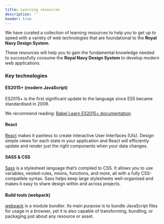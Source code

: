 ```yaml
---
title: Learning resources
description: ''
header: true
---
```


We have curated a collection of learning resources to help you to get up to speed with a variety of web technologies that are foundational to the **Royal Navy Design System**.

These resources will help you to gain the fundamental knowledge needed to successfully consume the **Royal Navy Design System** to develop modern web applications.

### Key technologies

#### ES2015+ (modern JavaScript)
ES2015+ is the first significant update to the language since ES5 became standardised in 2009.

We recommend reading: [Babel Learn ES2015+ documentation](https://babeljs.io/docs/en/learn/).

#### React
[React](https://reactjs.org/) makes it painless to create interactive User Interfaces (UIs). Design simple views for each state in your application and React will efficiently update and render just the right components when your data changes.

#### SASS & CSS
[Sass](https://sass-lang.com) is a stylesheet language that’s compiled to CSS. It allows you to use variables, nested-rules, mixins, functions, and more, all with a fully CSS-compatible syntax. Sass helps keep large stylesheets well-organised and makes it easy to share design within and across projects.

#### Build tools (webpack)
[webpack](https://webpack.js.org/) is a module bundler. Its main purpose is to bundle JavaScript files for usage in a browser, yet it is also capable of transforming, bundling, or packaging just about any resource or asset.
